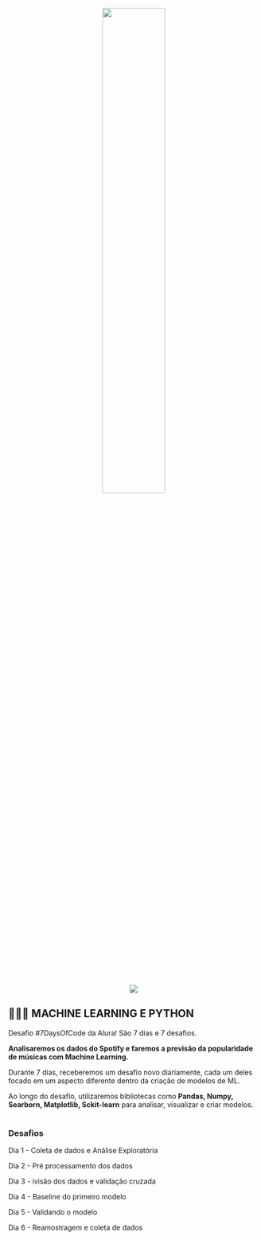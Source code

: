 <p align="center">
  <img src="https://github.com/letpires/7DaysOfCodeSpotifyML/blob/main/7daysofcode_logo.png" width=50%>
</p>

<p align="center">
<img src="https://img.shields.io/static/v1?label=Status&message=EM_ANDAMENTO&color=blue&style=for-the-badge"/>
</p>

<h2 align="left">
  👩🏻‍💻 MACHINE LEARNING E PYTHON
</h2>

Desafio #7DaysOfCode da Alura! São 7 dias e 7 desafios. 

**Analisaremos os dados do Spotify e faremos a previsão da popularidade de músicas com Machine Learning.**

Durante 7 dias, receberemos um desafio novo diariamente, cada um deles focado em um aspecto diferente dentro da criação de modelos de ML.

Ao longo do desafio, utilizaremos bibliotecas como **Pandas, Numpy, Searborn, Matplotlib, Sckit-learn** para analisar, visualizar e criar modelos.

#

### Desafios

Dia 1 - Coleta de dados e Análise Exploratória

Dia 2 - Pré processamento dos dados

Dia 3 - ivisão dos dados e validação cruzada

Dia 4 - Baseline do primeiro modelo

Dia 5 - Validando o modelo

Dia 6 - Reamostragem e coleta de dados


